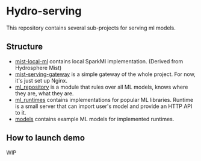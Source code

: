 # Hydro-serving

This repository contains several sub-projects for serving ml models.

## Structure
* [mist-local-ml]() contains local SparkMl implementation. (Derived from Hydrosphere Mist)
* [mist-serving-gateway]() is a simple gateway of the whole project. For now, it's just set up Nginx.
* [ml_repository]() is a module that rules over all ML models, knows where they are, what they are.
* [ml_runtimes]() contains implementations for popular ML libraries. Runtime is a small server that can import user's model and provide an HTTP API to it.
* [models]() contains example ML models for implemented runtimes.


## How to launch demo
WIP

